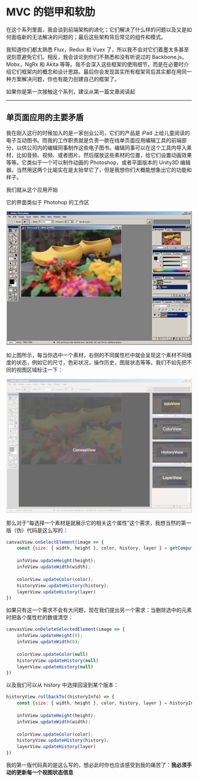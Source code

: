 # MVC 的铠甲和软肋

在这个系列里面，我会谈到前端架构的进化；它们解决了什么样的问题以及又是如何面临新的无法解决的问题的；最后这些架构背后常见的组件和模式。 

我知道你们都太熟悉 Flux，Redux 和 Vuex 了，所以我不会对它们着墨太多甚至说刻意避免它们。相反，我会谈论到你们不熟悉和没有听说过的 Backbone.js，Mobx，NgRx 和 Akita 等等。我不会深入这些框架的使用细节，而是在必要时介绍它们框架内的概念和设计思路。最后你会发现其实所有框架背后其实都在用同一种方案解决问题，你也有能力创建自己的框架了。

如果你是第一次接触这个系列，建议从第一篇文章阅读起

---

## 单页面应用的主要矛盾

我在刚入这行的时候加入的是一家创业公司，它们的产品是 iPad 上给儿童阅读的电子互动图书。而我的工作职责就是负责一款在线单页面应用编辑工具的前端部分，以供公司内的编辑同事制作这些电子图书。编辑同事可以在这个工具内导入素材，比如音频、视频、或者图片。然后摆放这些素材的位置，给它们设置动画效果等等。它类似于一个可以制作动画的 Photoshop，或者平面版本的 Unity3D 编辑器。当然用这两个比喻实在是太抬举它了，但是我想你们大概能想象出它的功能和样子。

我们就从这个应用开始

它的界面类似于 Photohop 的工作区

![](./images/fe_arch_002_mvc_solved/adobe-photoshop.png)

如上图所示，每当你选中一个素材，右侧的不同属性栏中就会呈现这个素材不同维度的状态，例如它的尺寸，色彩状况，操作历史，图层状态等等。我们不如先把不同的视图区域标注一下：

![](./images/fe_arch_002_mvc_solved/photoshop-layout.png)

那么对于“每选择一个素材是就展示它的相关这个属性”这个需求，我想当然的第一版（伪）代码是这么写的：

```javascript
canvasView.onSelectElement(image => {
    const {size: { width, height }, color, history, layer } = getComputedStyle(image);
    
    infoView.updateHeight(height);
    infoView.updateWidth(width);
    
    colorView.updateColor(color);
    historyView.updateHistory(history);
    layerView.updateHistory(layer)
})
```

如果只有这一个需求不会有大问题，现在我们提出另一个需求：当删除选中的元素时把各个属性栏的数值清空：

```javascript
canvasView.onDeleteSelectedElement(image => {
    infoView.updateHeight(0);
    infoView.updateWidth(0);
    
    colorView.updateColor(null)
    historyView.updateHistory(null)
    layerView.updateHistory(null)
})
```

以及我们可以从 history 中选择回滚到某个版本：

```javascript
historyView.rollbackTo((historyInfo) => {
   	const {size: { width, height }, color, history, layer } = historyInfo;
    
    infoView.updateHeight(height);
    infoView.updateWidth(width);
    
    colorView.updateColor(color);
    historyView.updateHistory(history);
    layerView.updateHistory(layer)
})
```

我的第一版代码真的是这么写的，想必此时你也应该感受到我的痛苦了：**我必须手动的更新每一个视图状态信息**

